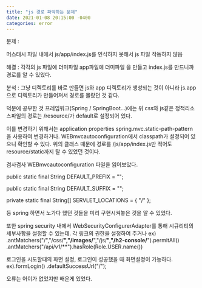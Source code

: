 ```yaml
---
title: "js 경로 파악하는 문제"
date: 2021-01-08 20:15:00 -0400
categories: error
---
```

문제 :

머스태시 파일 내에서 js/app/index.js를 인식하지 못해서
js 파일 작동하지 않음

해결 : 
각각의 js 파일에 더미파일
app파일에 더미파일 을 만들고
index.js를 만드니까
경로를 알 수 있었다.

분석 : 
그냥 디렉토리를 바로 만들면
js와 app 디렉토리가 생성되는 것이 아니라
js.app으로 디렉토리가
만들어져서 경로를 몰랐던 것 같다.

덕분에 공부한 것
프레임워크(Spring / SpringBoot...)에는 
위 css와 js같은 정적리소스파일의 경로는 /resource/가 default로 설정되어 있다.

이를 변경하기 위해서는
application properties
spring.mvc.static-path-pattern을 사용하여 변경하거나.
WEBmvcautoconfiguration에서 classpath가 설정되어 있으니 확인할 수 있다.
위의 클래스 때문에 경로를 /js/app/index.js만 적어도 resource/static까지
탈 수 있었던 것이다.

겸사겸사 WEBmvcautoconfiguration 파일을 읽어보았다.

public static final String DEFAULT_PREFIX = "";

public static final String DEFAULT_SUFFIX = "";

private static final String[] SERVLET_LOCATIONS = { "/" };

등 spring 하면서 노가다 했던 것들을 미리 구현시켜놓은 것을 알 수 있었다.

또한 spring security 내에서 
WebSecurityConfigurerAdapter를 통해 시큐리티의 세부사항을 설정할 수 있는데.
각 링크의 권한을 설정하여 주거나 
ex) .antMatchers("/","/css/**","/images/**","/js/**","/h2-console/**").permitAll()
                    .antMatchers("/api/v1/**").hasRole(Role.USER.name())
                 
로그인을 시도할때의 화면 설정, 로그인이 성공했을 때 화면설정이 가능하다.
ex).formLogin()
                    .defaultSuccessUrl("/");
                 
오류는 어이가 없었지만 배운게 있었다.
